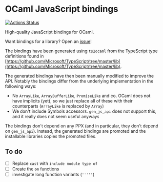 # OCaml JavaScript bindings

[![Actions Status](https://github.com/tmattio/js-bindings/workflows/CI/badge.svg)](https://github.com/tmattio/js-bindings/actions)

High-quality JavaScript bindings for OCaml.

Want bindings for a library? Open an [issue](https://github.com/tmattio/js-bindings/issues)!

The bindings have been generated using `ts2ocaml` from the TypeScript type definitions found in [https://github.com/Microsoft/TypeScript/tree/master/lib](https://github.com/Microsoft/TypeScript/tree/master/lib).

The generated bindings have then been manually modified to improve the API. Notably the bindings differ from the underlying implementation in the following ways:

- No `ArrayLike`, `ArrayBufferLike`, `PromiseLike` and co. OCaml does not have implicits (yet), so we just replace all of these with their counterparts (`ArrayLike` is replaced by `Array`)
- We don't include Symbols accessors. `gen_js_api` does not support this, and it really does not seem useful anyways

The bindings don't depend on any PPX (and in particular, they don't depend on `gen_js_api`). Instead, the generated bindings are promoted and the installable libraries copies the promoted files.

## To do

- [ ] Replace `cast` with `include module type of`
- [ ] Create the `on` functions
- [ ] investigate long function variants (`'''''`)
